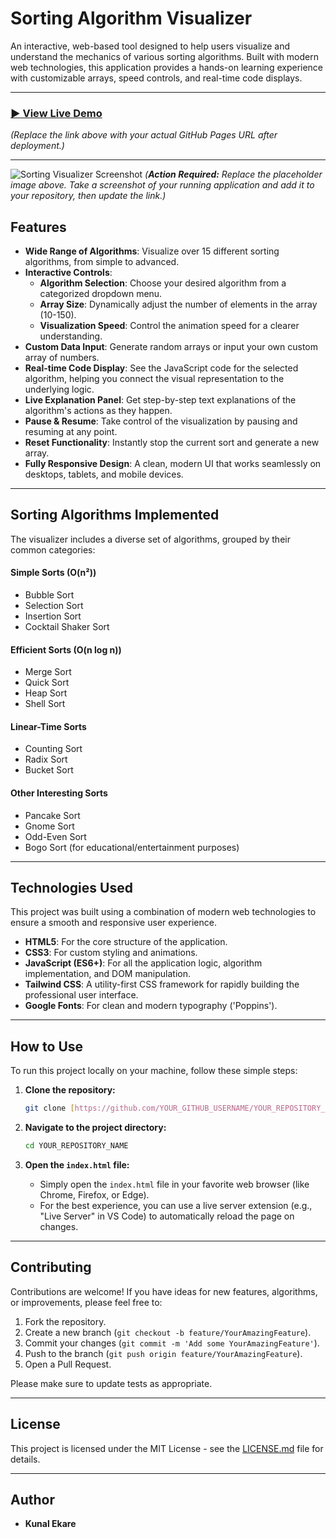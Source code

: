# Sorting Algorithm Visualizer

An interactive, web-based tool designed to help users visualize and understand the mechanics of various sorting algorithms. Built with modern web technologies, this application provides a hands-on learning experience with customizable arrays, speed controls, and real-time code displays.

---

### [**▶️ View Live Demo**](https://YOUR_GITHUB_USERNAME.github.io/YOUR_REPOSITORY_NAME/)

*(Replace the link above with your actual GitHub Pages URL after deployment.)*

---

![Sorting Visualizer Screenshot](https://placehold.co/800x450/1e293b/94a3b8?text=Sorting+Visualizer+UI)
*(**Action Required:** Replace the placeholder image above. Take a screenshot of your running application and add it to your repository, then update the link.)*

## Features

-   **Wide Range of Algorithms**: Visualize over 15 different sorting algorithms, from simple to advanced.
-   **Interactive Controls**:
    -   **Algorithm Selection**: Choose your desired algorithm from a categorized dropdown menu.
    -   **Array Size**: Dynamically adjust the number of elements in the array (10-150).
    -   **Visualization Speed**: Control the animation speed for a clearer understanding.
-   **Custom Data Input**: Generate random arrays or input your own custom array of numbers.
-   **Real-time Code Display**: See the JavaScript code for the selected algorithm, helping you connect the visual representation to the underlying logic.
-   **Live Explanation Panel**: Get step-by-step text explanations of the algorithm's actions as they happen.
-   **Pause & Resume**: Take control of the visualization by pausing and resuming at any point.
-   **Reset Functionality**: Instantly stop the current sort and generate a new array.
-   **Fully Responsive Design**: A clean, modern UI that works seamlessly on desktops, tablets, and mobile devices.

---

## Sorting Algorithms Implemented

The visualizer includes a diverse set of algorithms, grouped by their common categories:

#### Simple Sorts (O(n²))
-   Bubble Sort
-   Selection Sort
-   Insertion Sort
-   Cocktail Shaker Sort

#### Efficient Sorts (O(n log n))
-   Merge Sort
-   Quick Sort
-   Heap Sort
-   Shell Sort

#### Linear-Time Sorts
-   Counting Sort
-   Radix Sort
-   Bucket Sort

#### Other Interesting Sorts
-   Pancake Sort
-   Gnome Sort
-   Odd-Even Sort
-   Bogo Sort (for educational/entertainment purposes)

---

## Technologies Used

This project was built using a combination of modern web technologies to ensure a smooth and responsive user experience.

-   **HTML5**: For the core structure of the application.
-   **CSS3**: For custom styling and animations.
-   **JavaScript (ES6+)**: For all the application logic, algorithm implementation, and DOM manipulation.
-   **Tailwind CSS**: A utility-first CSS framework for rapidly building the professional user interface.
-   **Google Fonts**: For clean and modern typography ('Poppins').

---

## How to Use

To run this project locally on your machine, follow these simple steps:

1.  **Clone the repository:**
    ```bash
    git clone [https://github.com/YOUR_GITHUB_USERNAME/YOUR_REPOSITORY_NAME.git](https://github.com/YOUR_GITHUB_USERNAME/YOUR_REPOSITORY_NAME.git)
    ```

2.  **Navigate to the project directory:**
    ```bash
    cd YOUR_REPOSITORY_NAME
    ```

3.  **Open the `index.html` file:**
    -   Simply open the `index.html` file in your favorite web browser (like Chrome, Firefox, or Edge).
    -   For the best experience, you can use a live server extension (e.g., "Live Server" in VS Code) to automatically reload the page on changes.

---

## Contributing

Contributions are welcome! If you have ideas for new features, algorithms, or improvements, please feel free to:

1.  Fork the repository.
2.  Create a new branch (`git checkout -b feature/YourAmazingFeature`).
3.  Commit your changes (`git commit -m 'Add some YourAmazingFeature'`).
4.  Push to the branch (`git push origin feature/YourAmazingFeature`).
5.  Open a Pull Request.

Please make sure to update tests as appropriate.

---

## License

This project is licensed under the MIT License - see the [LICENSE.md](LICENSE.md) file for details.

---

## Author

-   **Kunal Ekare**
